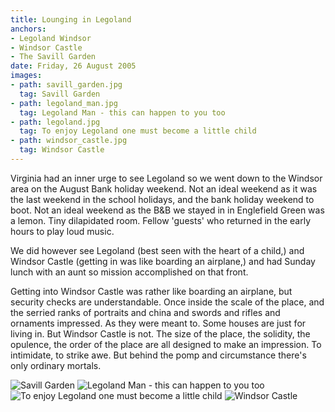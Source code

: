 ```yaml
---
title: Lounging in Legoland
anchors:
- Legoland Windsor
- Windsor Castle
- The Savill Garden
date: Friday, 26 August 2005
images:
- path: savill_garden.jpg
  tag: Savill Garden
- path: legoland_man.jpg
  tag: Legoland Man - this can happen to you too
- path: legoland.jpg
  tag: To enjoy Legoland one must become a little child
- path: windsor_castle.jpg
  tag: Windsor Castle
---
```

Virginia had an inner urge to see Legoland so we went down to the Windsor area on the August Bank holiday weekend. Not an ideal weekend as it was the last weekend in the school holidays, and the bank holiday weekend to boot. Not an ideal weekend as the B&B we stayed in in Englefield Green was a lemon. Tiny dilapidated room. Fellow 'guests' who returned in the early hours to play loud music.

We did however see Legoland (best seen with the heart of a child,) and Windsor Castle (getting in was like boarding an airplane,) and had Sunday lunch with an aunt so mission accomplished on that front.

Getting into Windsor Castle was rather like boarding an airplane, but security checks are understandable. Once inside the scale of the place, and the serried ranks of portraits and china and swords and rifles and ornaments impressed. As they were meant to. Some houses are just for living in. But Windsor Castle is not. The size of the place, the solidity, the opulence, the order of the place are all designed to make an impression. To intimidate, to strike awe. But behind the pomp and circumstance there's only ordinary mortals.

![Savill Garden](savill_garden.jpg)
![Legoland Man - this can happen to you too](legoland_man.jpg)
![To enjoy Legoland one must become a little child](legoland.jpg)
![Windsor Castle](windsor_castle.jpg)
